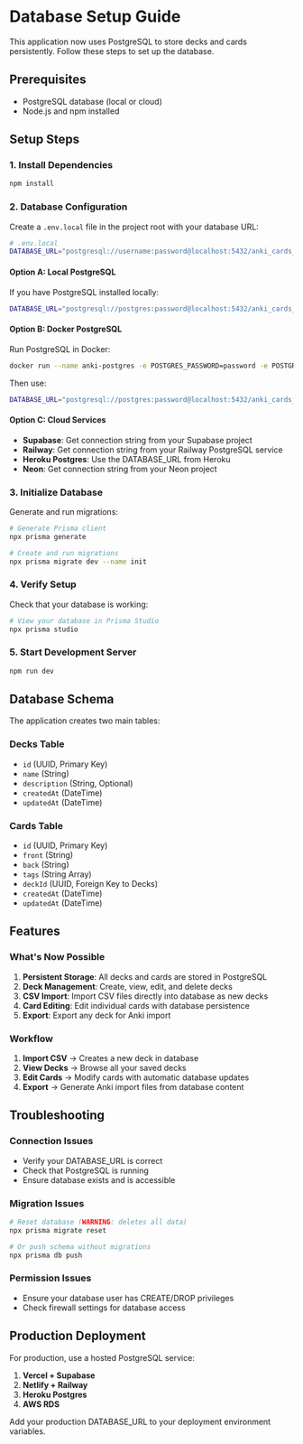 # Database Setup Guide

This application now uses PostgreSQL to store decks and cards persistently. Follow these steps to set up the database.

## Prerequisites

- PostgreSQL database (local or cloud)
- Node.js and npm installed

## Setup Steps

### 1. Install Dependencies

```bash
npm install
```

### 2. Database Configuration

Create a `.env.local` file in the project root with your database URL:

```bash
# .env.local
DATABASE_URL="postgresql://username:password@localhost:5432/anki_cards_db"
```

#### Option A: Local PostgreSQL
If you have PostgreSQL installed locally:
```bash
DATABASE_URL="postgresql://postgres:password@localhost:5432/anki_cards_db"
```

#### Option B: Docker PostgreSQL
Run PostgreSQL in Docker:
```bash
docker run --name anki-postgres -e POSTGRES_PASSWORD=password -e POSTGRES_DB=anki_cards_db -p 5432:5432 -d postgres:15
```
Then use:
```bash
DATABASE_URL="postgresql://postgres:password@localhost:5432/anki_cards_db"
```

#### Option C: Cloud Services
- **Supabase**: Get connection string from your Supabase project
- **Railway**: Get connection string from your Railway PostgreSQL service
- **Heroku Postgres**: Use the DATABASE_URL from Heroku
- **Neon**: Get connection string from your Neon project

### 3. Initialize Database

Generate and run migrations:

```bash
# Generate Prisma client
npx prisma generate

# Create and run migrations
npx prisma migrate dev --name init
```

### 4. Verify Setup

Check that your database is working:

```bash
# View your database in Prisma Studio
npx prisma studio
```

### 5. Start Development Server

```bash
npm run dev
```

## Database Schema

The application creates two main tables:

### Decks Table
- `id` (UUID, Primary Key)
- `name` (String)
- `description` (String, Optional)
- `createdAt` (DateTime)
- `updatedAt` (DateTime)

### Cards Table
- `id` (UUID, Primary Key)
- `front` (String)
- `back` (String)
- `tags` (String Array)
- `deckId` (UUID, Foreign Key to Decks)
- `createdAt` (DateTime)
- `updatedAt` (DateTime)

## Features

### What's Now Possible

1. **Persistent Storage**: All decks and cards are stored in PostgreSQL
2. **Deck Management**: Create, view, edit, and delete decks
3. **CSV Import**: Import CSV files directly into database as new decks
4. **Card Editing**: Edit individual cards with database persistence
5. **Export**: Export any deck for Anki import

### Workflow

1. **Import CSV** → Creates a new deck in database
2. **View Decks** → Browse all your saved decks
3. **Edit Cards** → Modify cards with automatic database updates
4. **Export** → Generate Anki import files from database content

## Troubleshooting

### Connection Issues
- Verify your DATABASE_URL is correct
- Check that PostgreSQL is running
- Ensure database exists and is accessible

### Migration Issues
```bash
# Reset database (WARNING: deletes all data)
npx prisma migrate reset

# Or push schema without migrations
npx prisma db push
```

### Permission Issues
- Ensure your database user has CREATE/DROP privileges
- Check firewall settings for database access

## Production Deployment

For production, use a hosted PostgreSQL service:

1. **Vercel + Supabase**
2. **Netlify + Railway** 
3. **Heroku Postgres**
4. **AWS RDS**

Add your production DATABASE_URL to your deployment environment variables.

